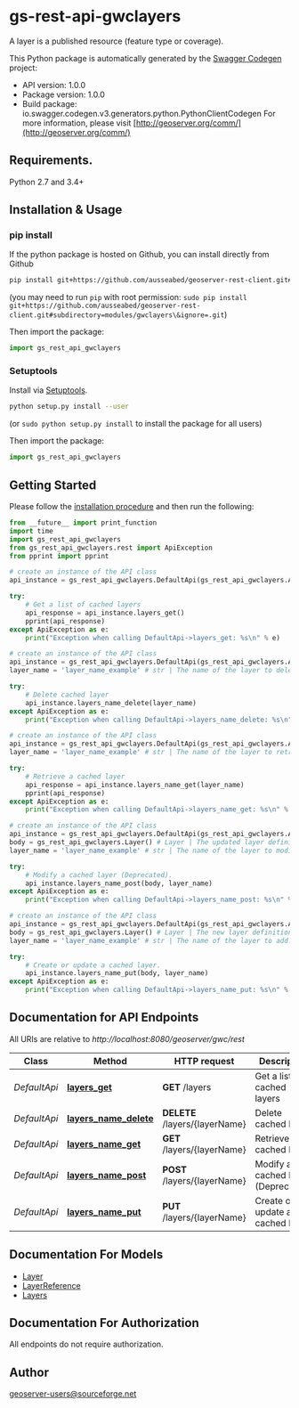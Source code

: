 # gs-rest-api-gwclayers
A layer is a published resource (feature type or coverage).

This Python package is automatically generated by the [Swagger Codegen](https://github.com/swagger-api/swagger-codegen) project:

- API version: 1.0.0
- Package version: 1.0.0
- Build package: io.swagger.codegen.v3.generators.python.PythonClientCodegen
For more information, please visit [http://geoserver.org/comm/](http://geoserver.org/comm/)

## Requirements.

Python 2.7 and 3.4+

## Installation & Usage
### pip install

If the python package is hosted on Github, you can install directly from Github

```sh
pip install git+https://github.com/ausseabed/geoserver-rest-client.git#subdirectory=modules/gwclayers\&ignore=.git
```
(you may need to run `pip` with root permission: `sudo pip install git+https://github.com/ausseabed/geoserver-rest-client.git#subdirectory=modules/gwclayers\&ignore=.git`)

Then import the package:
```python
import gs_rest_api_gwclayers 
```

### Setuptools

Install via [Setuptools](http://pypi.python.org/pypi/setuptools).

```sh
python setup.py install --user
```
(or `sudo python setup.py install` to install the package for all users)

Then import the package:
```python
import gs_rest_api_gwclayers
```

## Getting Started

Please follow the [installation procedure](#installation--usage) and then run the following:

```python
from __future__ import print_function
import time
import gs_rest_api_gwclayers
from gs_rest_api_gwclayers.rest import ApiException
from pprint import pprint

# create an instance of the API class
api_instance = gs_rest_api_gwclayers.DefaultApi(gs_rest_api_gwclayers.ApiClient(configuration))

try:
    # Get a list of cached layers
    api_response = api_instance.layers_get()
    pprint(api_response)
except ApiException as e:
    print("Exception when calling DefaultApi->layers_get: %s\n" % e)

# create an instance of the API class
api_instance = gs_rest_api_gwclayers.DefaultApi(gs_rest_api_gwclayers.ApiClient(configuration))
layer_name = 'layer_name_example' # str | The name of the layer to delete.

try:
    # Delete cached layer
    api_instance.layers_name_delete(layer_name)
except ApiException as e:
    print("Exception when calling DefaultApi->layers_name_delete: %s\n" % e)

# create an instance of the API class
api_instance = gs_rest_api_gwclayers.DefaultApi(gs_rest_api_gwclayers.ApiClient(configuration))
layer_name = 'layer_name_example' # str | The name of the layer to retrieve.

try:
    # Retrieve a cached layer
    api_response = api_instance.layers_name_get(layer_name)
    pprint(api_response)
except ApiException as e:
    print("Exception when calling DefaultApi->layers_name_get: %s\n" % e)

# create an instance of the API class
api_instance = gs_rest_api_gwclayers.DefaultApi(gs_rest_api_gwclayers.ApiClient(configuration))
body = gs_rest_api_gwclayers.Layer() # Layer | The updated layer definition.
layer_name = 'layer_name_example' # str | The name of the layer to modify.

try:
    # Modify a cached layer (Deprecated).
    api_instance.layers_name_post(body, layer_name)
except ApiException as e:
    print("Exception when calling DefaultApi->layers_name_post: %s\n" % e)

# create an instance of the API class
api_instance = gs_rest_api_gwclayers.DefaultApi(gs_rest_api_gwclayers.ApiClient(configuration))
body = gs_rest_api_gwclayers.Layer() # Layer | The new layer definition.
layer_name = 'layer_name_example' # str | The name of the layer to add.

try:
    # Create or update a cached layer.
    api_instance.layers_name_put(body, layer_name)
except ApiException as e:
    print("Exception when calling DefaultApi->layers_name_put: %s\n" % e)
```

## Documentation for API Endpoints

All URIs are relative to *http://localhost:8080/geoserver/gwc/rest*

Class | Method | HTTP request | Description
------------ | ------------- | ------------- | -------------
*DefaultApi* | [**layers_get**](docs/DefaultApi.md#layers_get) | **GET** /layers | Get a list of cached layers
*DefaultApi* | [**layers_name_delete**](docs/DefaultApi.md#layers_name_delete) | **DELETE** /layers/{layerName} | Delete cached layer
*DefaultApi* | [**layers_name_get**](docs/DefaultApi.md#layers_name_get) | **GET** /layers/{layerName} | Retrieve a cached layer
*DefaultApi* | [**layers_name_post**](docs/DefaultApi.md#layers_name_post) | **POST** /layers/{layerName} | Modify a cached layer (Deprecated).
*DefaultApi* | [**layers_name_put**](docs/DefaultApi.md#layers_name_put) | **PUT** /layers/{layerName} | Create or update a cached layer.

## Documentation For Models

 - [Layer](docs/Layer.md)
 - [LayerReference](docs/LayerReference.md)
 - [Layers](docs/Layers.md)

## Documentation For Authorization

 All endpoints do not require authorization.


## Author

geoserver-users@sourceforge.net
